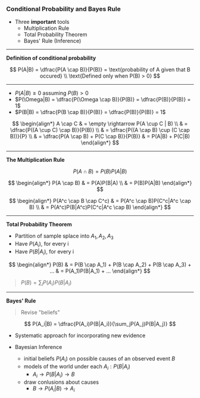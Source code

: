 ### Conditional Probability and Bayes Rule

- Three **important** tools
  - Multiplication Rule
  - Total Probability Theorem
  - Bayes' Rule (Inference)

---

**Definition of conditional probability**

$$
    P(A|B) = \dfrac{P(A \cap B)}{P(B)} = \text{probability of A given that B occured} \\
    \text{Defined only when P(B) > 0}
$$

---

- $P(A|B) \ge 0$ assuming $P(B) > 0$ 
- $P(\Omega|B) = \dfrac{P(\Omega \cap B)}{P(B)} = \dfrac{P(B)}{P(B)} = 1$
- $P(B|B) = \dfrac{P(B \cap B)}{P(B)} = \dfrac{P(B)}{P(B)} = 1$

$$
    \begin{align*}
        A \cap C & = \empty \rightarrow P(A \cup C | B) \\ & = \dfrac{P((A \cup C) \cap B)}{P(B)} \\ & = \dfrac{P((A \cap B) \cup (C \cap B))}{P} \\ & = \dfrac{P(A \cap B) + P(C \cap B)}{P(B)}  & = P(A|B) + P(C|B)
    \end{align*}
$$

---

**The Multiplication Rule**

$$ 
    P(A \cap B) = P(B)P(A|B)
$$ 

$$
    \begin{align*}
        P(A \cap B) & = P(A)P(B|A) \\
                    & = P(B)P(A|B)
    \end{align*}
$$

$$
    \begin{align*}
        P(A^c \cap B \cap C^c) & = P(A^c \cap B)P(C^c|A^c \cap B) \\
                               & = P(A^c)P(B|A^c)P(C^c|A^c \cap B)
    \end{align*}
$$

---

**Total Probability Theorem**

- Partition of sample splace into $A_1, A_2, A_3$
- Have $P(A_i)$, for every i
- Have $P(B|A_i)$, for every i

$$
    \begin{align*}
        P(B) & = P(B \cap A_1) + P(B \cap A_2) + P(B \cap A_3) + ...
             & = P(A_1)P(B|A_1) + ...
    \end{align*}
$$

> $P(B) = \sum_{i}P(A_i)P(B|A_i)$ 

---

**Bayes' Rule**
> Revise "beliefs"

$$
    P(A_i|B) = \dfrac{P(A_i)P(B|A_i)}{\sum_jP(A_j)P(B|A_j)}
$$

- Systematic approach for incorporating new evidence

- Bayesian Inference
  - initial beliefs $P(A_i)$ on possible causes of an observed event $B$
  - models of the world under each $A_i: P(B|A_i)$
    - $A_i \rightarrow P(B|A_i) \rightarrow B$
  - draw conlusions about causes
    - $B \rightarrow P(A_i|B) \rightarrow A_i$